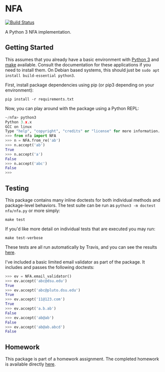 NFA
===

[![Build Status](https://travis-ci.org/jncraton/nfa.svg?branch=master)](https://travis-ci.org/jncraton/nfa)

A Python 3 NFA implementation.

Getting Started
---------------

This assumes that you already have a basic environment with [Python 3](https://www.python.org/) and [make](https://www.gnu.org/software/make/) available. Consult the documentation for these applications if you need to install them. On Debian based systems, this should just be `sudo apt install build-essential python3`.

First, install package dependencies using pip (or pip3 depending on your environment):

`pip install -r requirements.txt`

Now, you can play around with the package using a Python REPL:

```python
~/nfa> python3
Python 3.x.x
GCC on linux
Type "help", "copyright", "credits" or "license" for more information.
>>> from nfa import NFA
>>> n = NFA.from_re('ab')
>>> n.accept('ab')
True
>>> n.accept('a')
False
>>> n.accept('abc')
False
>>> 
```

Testing
-------

This package contains many inline doctests for both individual methods and package-level behaviors. The test suite can be run as `python3 -m doctest nfa/nfa.py` or more simply:

```
make test
```

If you'd like more detail on individual tests that are executed you may run:

```
make test-verbose
```

These tests are all run automatically by Travis, and you can see the results [here](https://travis-ci.org/jncraton/nfa).

I've included a basic limited email validator as part of the package. It includes and passes the following doctests:

```python
>>> ev = NFA.email_validator()
>>> ev.accept('abc@dsu.edu')
True
>>> ev.accept('abc@pluto.dsu.edu')
True
>>> ev.accept('11@123.com')
True
>>> ev.accept('a.b.ab')
False
>>> ev.accept('ab@ab')
False
>>> ev.accept('ab@ab.abcd')
False
```

Homework
--------

This package is part of a homework assignment. The completed homework is available directly [here](https://rawgit.com/jncraton/nfa/master/hw1.html).


